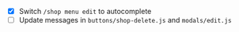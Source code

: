 - [x] Switch `/shop menu edit` to autocomplete
- [ ] Update messages in `buttons/shop-delete.js` and `modals/edit.js`